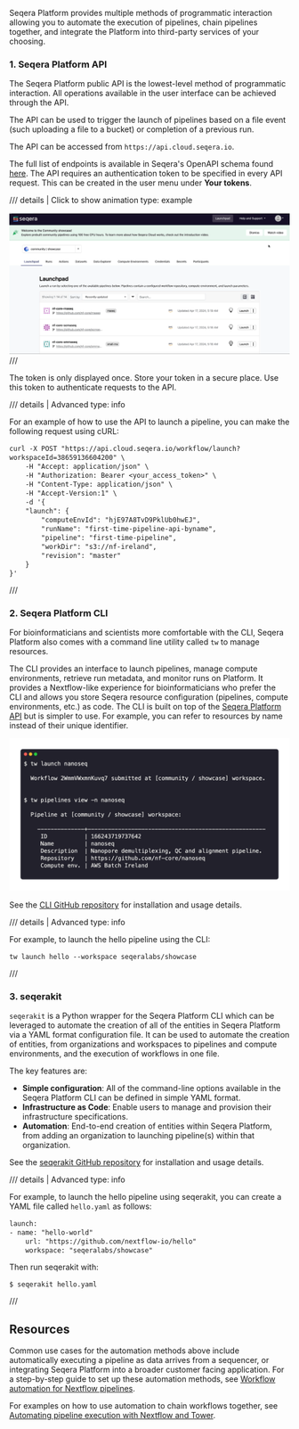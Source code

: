 Seqera Platform provides multiple methods of programmatic interaction allowing you to automate the execution of pipelines, chain pipelines together, and integrate the Platform into third-party services of your choosing.

### 1. Seqera Platform API

The Seqera Platform public API is the lowest-level method of programmatic interaction. All operations available in the user interface can be achieved through the API. 

The API can be used to trigger the launch of pipelines based on a file event (such uploading a file to a bucket) or completion of a previous run.

The API can be accessed from `https://api.cloud.seqera.io`.

The full list of endpoints is available in Seqera's OpenAPI schema found [here](https://cloud.seqera.io/openapi/index.html). The API requires an authentication token to be specified in every API request. This can be created in the user menu under **Your tokens**.


/// details | Click to show animation
    type: example

![Platform access token](./assets/generate-access-token.gif)
///

The token is only displayed once. Store your token in a secure place. Use this token to authenticate requests to the API.


/// details | Advanced
        type: info    

For an example of how to use the API to launch a pipeline, you can make the following request using cURL: 

    
    curl -X POST "https://api.cloud.seqera.io/workflow/launch?workspaceId=38659136604200" \
        -H "Accept: application/json" \
        -H "Authorization: Bearer <your_access_token>" \
        -H "Content-Type: application/json" \
        -H "Accept-Version:1" \
        -d '{
        "launch": {
            "computeEnvId": "hjE97A8TvD9PklUb0hwEJ",
            "runName": "first-time-pipeline-api-byname",
            "pipeline": "first-time-pipeline",
            "workDir": "s3://nf-ireland",
            "revision": "master"
        }
    }'
    
///


### 2. Seqera Platform CLI

For bioinformaticians and scientists more comfortable with the CLI, Seqera Platform also comes with a command line utility called `tw` to manage resources. 

The CLI provides an interface to launch pipelines, manage compute environments, retrieve run metadata, and monitor runs on Platform. It provides a Nextflow-like experience for bioinformaticians who prefer the CLI and allows you store Seqera resource configuration (pipelines, compute environments, etc.) as code. The CLI is built on top of the [Seqera Platform API](#1-seqera-platform-api) but is simpler to use. For example, you can refer to resources by name instead of their unique identifier.

![Seqera Platform CLI](./assets/platform-cli.png)

See the [CLI GitHub repository](https://github.com/seqeralabs/tower-cli/) for installation and usage details.


/// details | Advanced
    type: info    

For example, to launch the hello pipeline using the CLI:

    tw launch hello --workspace seqeralabs/showcase
///

### 3. seqerakit

`seqerakit` is a Python wrapper for the Seqera Platform CLI which can be leveraged to automate the creation of all of the entities in Seqera Platform via a YAML format configuration file. It can be used to automate the creation of entities, from organizations and workspaces to pipelines and compute environments, and the execution of workflows in one file.

The key features are:

- **Simple configuration**: All of the command-line options available in the Seqera Platform CLI can be defined in simple YAML format.
- **Infrastructure as Code**: Enable users to manage and provision their infrastructure specifications.
- **Automation**: End-to-end creation of entities within Seqera Platform, from adding an organization to launching pipeline(s) within that organization.

See the [seqerakit GitHub repository](https://github.com/seqeralabs/seqera-kit/) for installation and usage details.


/// details | Advanced
    type: info    

For example, to launch the hello pipeline using seqerakit, you can create a YAML file called `hello.yaml` as follows:

    launch:
    - name: "hello-world"
        url: "https://github.com/nextflow-io/hello"
        workspace: "seqeralabs/showcase"

Then run seqerakit with:

    $ seqerakit hello.yaml

///

## Resources

Common use cases for the automation methods above include automatically executing a pipeline as data arrives from a sequencer, or integrating Seqera Platform into a broader customer facing application. For a step-by-step guide to set up these automation methods, see [Workflow automation for Nextflow pipelines](https://seqera.io/blog/workflow-automation/).

For examples on how to use automation to chain workflows together, see [Automating pipeline execution with Nextflow and Tower](https://seqera.io/blog/automating-workflows-with-nextflow-and-tower/).
